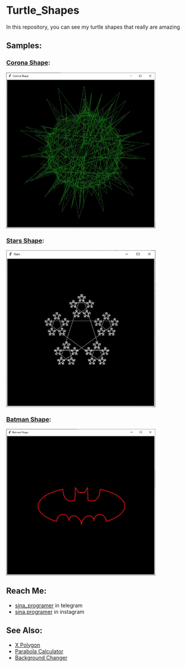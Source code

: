 # Turtle_Shapes
In this repository, you can see my turtle shapes that really are amazing

## Samples:

### [Corona Shape](https://github.com/sina-programer/Turtle_Shapes/tree/main/Corona%20Shape):
<img align='center' src='https://github.com/sina-programer/Turtle_Shapes/blob/main/Corona%20Shape/Corona_Shape%20preview.jpg' width=400>

### [Stars Shape](https://github.com/sina-programer/Turtle_Shapes/tree/main/Stars%20Shape):
<img align='center' src='https://github.com/sina-programer/Turtle_Shapes/blob/main/Stars%20Shape/Stars_Shape%20preview.jpg' width=400>

### [Batman Shape](https://github.com/sina-programer/Turtle_Shapes/tree/main/Batman%20Shape):
<img align='center' src='https://github.com/sina-programer/Turtle_Shapes/blob/main/Batman%20Shape/Batman_Shape%20preview.jpg' width=400>

## **Reach Me:**
- [sina_programer](https://t.me/sina_programer) in telegram
- [sina.programer](https://www.instagram.com/sina.programer) in instagram

## **See Also:**
- [X Polygon](https://github.com/sina-programer/X_Polygon)
- [Parabola Calculator](https://github.com/sina-programer/Parabola_Calculator)
- [Background Changer](https://github.com/sina-programer/Background_Changer)
